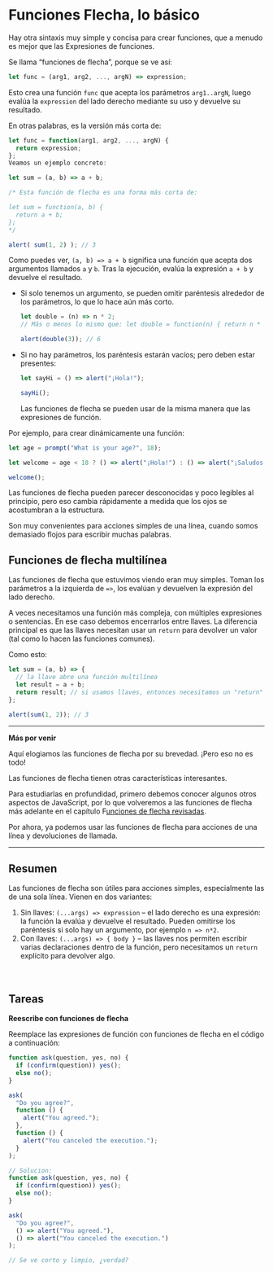 # Funciones Flecha, lo básico

Hay otra sintaxis muy simple y concisa para crear funciones, que a menudo es mejor que las Expresiones de funciones.

Se llama “funciones de flecha”, porque se ve así:

```js
let func = (arg1, arg2, ..., argN) => expression;
```

Esto crea una función `func` que acepta los parámetros `arg1..argN`, luego evalúa la `expression` del lado derecho mediante su uso y devuelve su resultado.

En otras palabras, es la versión más corta de:

```js
let func = function(arg1, arg2, ..., argN) {
  return expression;
};
Veamos un ejemplo concreto:

let sum = (a, b) => a + b;

/* Esta función de flecha es una forma más corta de:

let sum = function(a, b) {
  return a + b;
};
*/

alert( sum(1, 2) ); // 3
```

Como puedes ver, `(a, b) => a + b` significa una función que acepta dos argumentos llamados `a` y `b`. Tras la ejecución, evalúa la expresión `a + b` y devuelve el resultado.

- Si solo tenemos un argumento, se pueden omitir paréntesis alrededor de los parámetros, lo que lo hace aún más corto.

  ```js
  let double = (n) => n * 2;
  // Más o menos lo mismo que: let double = function(n) { return n * 2 }

  alert(double(3)); // 6
  ```

- Si no hay parámetros, los paréntesis estarán vacíos; pero deben estar presentes:

  ```js
  let sayHi = () => alert("¡Hola!");

  sayHi();
  ```

  Las funciones de flecha se pueden usar de la misma manera que las expresiones de función.

Por ejemplo, para crear dinámicamente una función:

```js
let age = prompt("What is your age?", 18);

let welcome = age < 18 ? () => alert("¡Hola!") : () => alert("¡Saludos!");

welcome();
```

Las funciones de flecha pueden parecer desconocidas y poco legibles al principio, pero eso cambia rápidamente a medida que los ojos se acostumbran a la estructura.

Son muy convenientes para acciones simples de una línea, cuando somos demasiado flojos para escribir muchas palabras.

## Funciones de flecha multilínea

Las funciones de flecha que estuvimos viendo eran muy simples. Toman los parámetros a la izquierda de `=>`, los evalúan y devuelven la expresión del lado derecho.

A veces necesitamos una función más compleja, con múltiples expresiones o sentencias. En ese caso debemos encerrarlos entre llaves. La diferencia principal es que las llaves necesitan usar un `return` para devolver un valor (tal como lo hacen las funciones comunes).

Como esto:

```js
let sum = (a, b) => {
  // la llave abre una función multilínea
  let result = a + b;
  return result; // si usamos llaves, entonces necesitamos un "return" explícito
};

alert(sum(1, 2)); // 3
```

---

**Más por venir**

Aquí elogiamos las funciones de flecha por su brevedad. ¡Pero eso no es todo!

Las funciones de flecha tienen otras características interesantes.

Para estudiarlas en profundidad, primero debemos conocer algunos otros aspectos de JavaScript, por lo que volveremos a las funciones de flecha más adelante en el capítulo F[unciones de flecha revisadas](https://es.javascript.info/arrow-functions).

Por ahora, ya podemos usar las funciones de flecha para acciones de una línea y devoluciones de llamada.

---

## Resumen

Las funciones de flecha son útiles para acciones simples, especialmente las de una sola línea. Vienen en dos variantes:

1. Sin llaves: `(...args) => expression` – el lado derecho es una expresión: la función la evalúa y devuelve el resultado. Pueden omitirse los paréntesis si solo hay un argumento, por ejemplo `n => n*2`.
2. Con llaves: `(...args) => { body }` – las llaves nos permiten escribir varias declaraciones dentro de la función, pero necesitamos un `return` explícito para devolver algo.
   <br>
   <br>
   <br>

## Tareas

**Reescribe con funciones de flecha**

Reemplace las expresiones de función con funciones de flecha en el código a continuación:

```js
function ask(question, yes, no) {
  if (confirm(question)) yes();
  else no();
}

ask(
  "Do you agree?",
  function () {
    alert("You agreed.");
  },
  function () {
    alert("You canceled the execution.");
  }
);
```

```js
// Solucion:
function ask(question, yes, no) {
  if (confirm(question)) yes();
  else no();
}

ask(
  "Do you agree?",
  () => alert("You agreed."),
  () => alert("You canceled the execution.")
);

// Se ve corto y limpio, ¿verdad?
```
